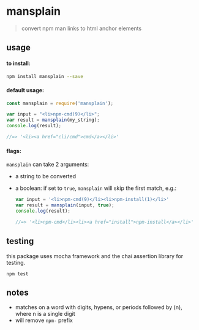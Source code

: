 # mansplain
> convert npm man links to html anchor elements

## usage

#### to install:
```bash
npm install mansplain --save
```

#### default usage:

```javascript
const mansplain = require('mansplain');

var input = "<li>npm-cmd(9)</li>";
var result = mansplain(my_string);
console.log(result);

//=> '<li><a href="cli/cmd">cmd</a></li>'
```

#### flags:

`mansplain` can take 2 arguments:
- a string to be converted
- a boolean: if set to `true`, `mansplain` will skip the first match, e.g.:

    ```javascript
    var input = '<li>npm-cmd(9)</li><li>npm-install(1)</li>'
    var result = mansplain(input, true);
    console.log(result);    

    //=> '<li>npm-cmd</li><li><a href="install">npm-install</a></li>'

    ```

## testing

this package uses mocha framework and the chai assertion library for testing.

```
npm test
```

## notes

- matches on a word with digits, hypens, or periods followed by (n), where n is a single digit
- will remove `npm-` prefix
